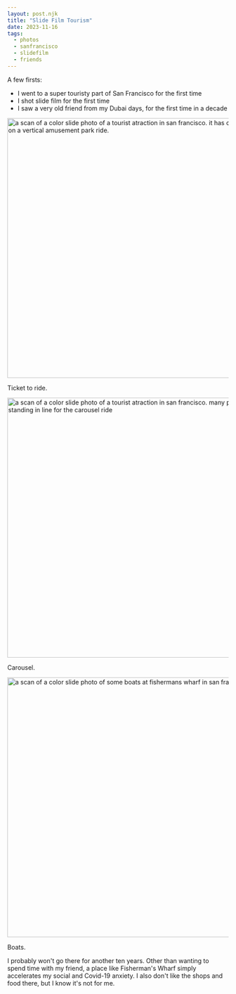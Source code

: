 ```yaml
---
layout: post.njk
title: "Slide Film Tourism"
date: 2023-11-16
tags:
  - photos
  - sanfrancisco
  - slidefilm
  - friends
---
```

A few firsts: 

* I went to a super touristy part of San Francisco for the first time
* I shot slide film for the first time
* I saw a very old friend from my Dubai days, for the first time in a decade
   
<img src="/img/000375300010-positive.jpg" width="600" height="591" alt="a scan of a color slide photo of a tourist atraction in san francisco. it has children sitting on a vertical amusement park ride.">

Ticket to ride.

<img src="/img/000375300005-positive.jpg" width="600" height="591" alt="a scan of a color slide photo of a tourist atraction in san francisco. many people are standing in line for the carousel ride">

Carousel.

<img src="/img/000375300002-positive.jpg" width="600" height="591" alt="a scan of a color slide photo of some boats at fishermans wharf in san francisco">

Boats.

I probably won't go there for another ten years. Other than wanting to spend time with my friend, a place like Fisherman's Wharf simply accelerates my social and Covid-19 anxiety. I also don't like the shops and food there, but I know it's not for me.

